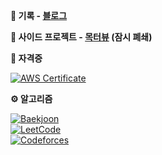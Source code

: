 **📝 기록 - [블로그](https://blog.taewan.link)**

**🚀 사이드 프로젝트 - [목터뷰](https://mockterview.com) (잠시 폐쇄)**

**🪪 자격증**

[![AWS Certificate](https://img.shields.io/badge/-AWS_Certificated_Developer_Associate-232f3e?style=round-square&logo=amazonaws&logoColor=ffffff&link=https://www.credly.com/badges/dedb275d-2387-43e9-a3e4-01451feac0e0/public_url)](https://www.credly.com/badges/dedb275d-2387-43e9-a3e4-01451feac0e0/public_url)

**⚙️ 알고리즘**

[![Baekjoon](https://img.shields.io/badge/dynamic/json?style=for-the-badge&labelColor=black&color=%230079C4&label=Baekjoon|Solved&query=items[0].solvedCount&url=https://solved.ac/api/v3/search/user?query=fksk94)](https://solved.ac/profile/fksk94) <br/>
[![LeetCode](https://img.shields.io/badge/dynamic/json?style=for-the-badge&labelColor=black&color=%23ffa116&label=LeetCode|Solved&query=solved&url=https%3A%2F%2Fleetcode-badge.vercel.app%2Fapi%2Fusers%2FTaewan-Gu&logo=leetcode&logoColor=yellow)](https://leetcode.com/Taewan-Gu/)<br/>
[![Codeforces](https://img.shields.io/badge/-Specialist-04A79E?style=for-the-badge&labelColor=black&label=codeforces|level&logo=codeforces&logoColor=04A79E)](https://codeforces.com/profile/guading)
